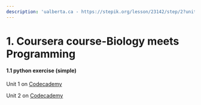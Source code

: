 ```yaml
---
description: 'ualberta.ca - https://stepik.org/lesson/23142/step/2?unit=6782'
---
```


# 1. Coursera course-Biology meets Programming

#### 1.1 python exercise \(simple\)

Unit 1 on [Codecademy](https://www.codecademy.com/courses/learn-python/lessons/python-syntax/exercises/arithmetic)

Unit 2 on [Codecademy](https://www.codecademy.com/courses/learn-python/lessons/strings--console-output/exercises/strings)






